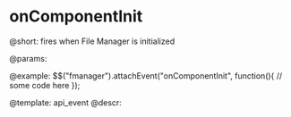 onComponentInit
=============

@short:
	fires when File Manager is initialized

@params:

@example:
$$("fmanager").attachEvent("onComponentInit", function(){
    // some code here
});


@template:	api_event
@descr:

